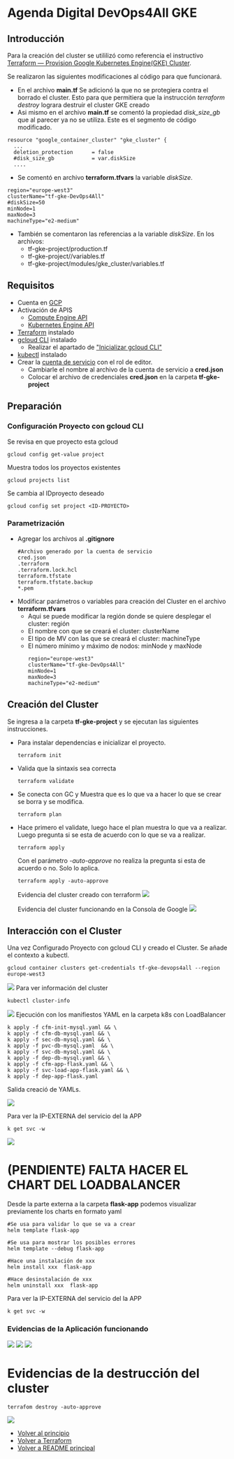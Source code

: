 # Agenda Digital DevOps4All GKE

<a name="top"></a>
## Introducción

Para la creación del cluster se utililizó como referencia el instructivo
[Terraform — Provision Google Kubernetes Engine(GKE) Cluster](https://prashant-48386.medium.com/terraform-provision-google-kubernetes-engine-gke-cluster-c3f5c1fdae14).

Se realizaron las siguientes modificaciones al código para que funcionará. 
- En el archivo  **main.tf** Se adicionó la que no se protegiera contra el borrado el cluster. Esto para que permitiera que la instrucción *terraform destroy* lograra destruir el cluster GKE creado
- Asi mismo en el archivo  **main.tf** se comentó la propiedad *disk_size_gb* que al parecer ya no se utiliza. 
Este es el segmento de código modificado. 
```properties
resource "google_container_cluster" "gke_cluster" {
  ...
  deletion_protection      = false
  #disk_size_gb            = var.diskSize
  ....
```
- Se comentó en archivo **terraform.tfvars** la variable *diskSize*.
```properties
region="europe-west3"
clusterName="tf-gke-DevOps4All"
#diskSize=50
minNode=1
maxNode=3
machineType="e2-medium"
```
- También se comentaron las referencias a la variable *diskSize*.
  En los archivos:
  - tf-gke-project/production.tf
  - tf-gke-project//variables.tf
  - tf-gke-project/modules/gke_cluster/variables.tf

  

## Requisitos

- Cuenta en [GCP](https://accounts.google.com)
- Activación de APIS
  - [Compute Engine API](https://console.developers.google.com/apis/api/compute.googleapis.com/overview)
  - [Kubernetes Engine API](https://console.cloud.google.com/apis/api/container.googleapis.com/overview)
- [Terraform](https://developer.hashicorp.com/terraform/install) instalado
- [gcloud CLI](https://cloud.google.com/sdk/docs/install?hl=es-419) instalado
  - Realizar el apartado de ["Inicializar gcloud CLI"](https://cloud.google.com/sdk/docs/install-sdk?hl=es-419#initializing_the)
- [kubectl](https://kubernetes.io/docs/tasks/tools/) instalado  
- Crear la [cuenta de servicio](https://cloud.google.com/iam/docs/service-accounts-create?hl=es-419) con el rol de editor.
  - Cambiarle el nombre al archivo de la cuenta de servicio a **cred.json**
  - Colocar el archivo de credenciales **cred.json** en la carpeta **tf-gke-project** 

## Preparación
### Configuración Proyecto con gcloud CLI    
Se revisa en que proyecto esta gcloud
```
gcloud config get-value project 
```
Muestra todos los proyectos existentes
```
gcloud projects list
```

Se cambia al IDproyecto deseado
```
gcloud config set project <ID-PROYECTO>
```
### Parametrización
- Agregar los archivos al **.gitignore**
  ```properties
  #Archivo generado por la cuenta de servicio
  cred.json
  .terraform
  .terraform.lock.hcl
  terraform.tfstate
  terraform.tfstate.backup
  *.pem
  ```
- Modificar parámetros o variables para creación del Cluster en el archivo **terraform.tfvars**
  - Aqui se puede modificar la región donde se quiere desplegar el cluster: región
  - El nombre con que se creará el cluster: clusterName
  - El tipo de MV con las que se creará el cluster: machineType
  - El número mínimo y máximo de nodos: minNode y maxNode 
    ```properties
    region="europe-west3"
    clusterName="tf-gke-DevOps4All"
    minNode=1
    maxNode=3
    machineType="e2-medium"
    ```

## Creación del Cluster
Se ingresa a la carpeta **tf-gke-project** y se ejecutan las siguientes instrucciones.
- Para instalar dependencias e inicializar el proyecto. 
  ```
  terraform init
  ```
- Valida que la sintaxis sea correcta
  ```
  terraform validate
  ```
- Se conecta con GC y Muestra que es lo que va a hacer lo que se crear se borra y se modifica.   
  ```
  terraform plan
  ```
- Hace primero el validate, luego hace el plan muestra lo que va a realizar. Luego pregunta si se esta de acuerdo con lo que se va a realizar.  
  ```
  terraform apply
  ```
  Con el parámetro *-auto-approve* no realiza la pregunta si esta de acuerdo o no. Solo lo aplica.
  ```
  terraform apply -auto-approve
  ```

  Evidencia del cluster creado con terraform
  ![](imagenes/1-crear_cluster_cli.png)

  Evidencia del cluster funcionando en la Consola de Google
  ![](imagenes/2-crear_cluster_gcp.png)  

## Interacción con el Cluster
Una vez Configurado Proyecto con gcloud CLI y creado el Cluster. 
Se añade el contexto a kubectl.
```
gcloud container clusters get-credentials tf-gke-devops4all --region europe-west3
```
![](imagenes/3-gcloud_kubectl.png)
Para ver información del cluster
```
kubectl cluster-info 
```
![](imagenes/4-cluster_info.png)
Ejecución con los manifiestos YAML en la carpeta k8s con LoadBalancer
```
k apply -f cfm-init-mysql.yaml && \
k apply -f cfm-db-mysql.yaml && \
k apply -f sec-db-mysql.yaml && \
k apply -f pvc-db-mysql.yaml  && \
k apply -f svc-db-mysql.yaml && \
k apply -f dep-db-mysql.yaml && \
k apply -f cfm-app-flask.yaml && \
k apply -f svc-load-app-flask.yaml && \
k apply -f dep-app-flask.yaml 
```

Salida creació de YAMLs.

![](imagenes/5-k8s_yaml.png)

Para ver la IP-EXTERNA del servicio del la APP
```
k get svc -w 
```
![](imagenes/6-ip_externa_loadbalancer.png)


# (PENDIENTE) FALTA HACER EL CHART DEL LOADBALANCER

Desde la parte externa a la carpeta **flask-app** podemos visualizar previamente los charts en formato yaml

```
#Se usa para validar lo que se va a crear
helm template flask-app

#Se usa para mostrar los posibles errores
helm template --debug flask-app

#Hace una instalación de xxx
helm install xxx  flask-app

#Hace desinstalación de xxx
helm uninstall xxx  flask-app 
```

Para ver la IP-EXTERNA del servicio del la APP
```
k get svc -w 
```
### Evidencias de la Aplicación funcionando
![](imagenes/7-app_init.png)
![](imagenes/8-app_add.png)
![](imagenes/9-app_record.png)


# Evidencias de la destrucción del cluster
```
terrafom destroy -auto-approve
```
![](imagenes/10-destruir_cluster.png)



- [Volver al principio](#top)
- [Volver a Terraform](../Terraform.md)
- [Volver a README principal](../../README.md)
